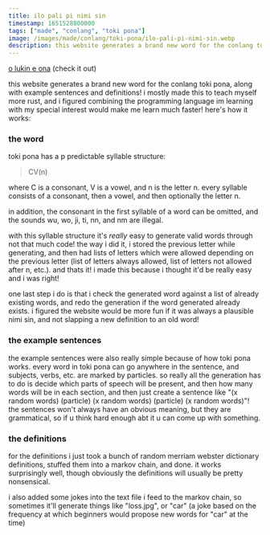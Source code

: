 ```yaml
---
title: ilo pali pi nimi sin
timestamp: 1651528800000
tags: ["made", "conlang", "toki pona"]
image: /images/made/conlang/toki-pona/ilo-pali-pi-nimi-sin.webp
description: this website generates a brand new word for the conlang toki pona, along with example sentences and definitions!
---
```

[o lukin e ona](https://nimisin.comforttiger.space) (check it out)

this website generates a brand new word for the conlang toki pona, along with example sentences and definitions! i mostly made this to teach myself more rust, and i figured combining the programming language im learning with my special interest would make me learn much faster! here's how it works:

### the word
toki pona has a p predictable syllable structure:

> CV(n)

where C is a consonant, V is a vowel, and n is the letter n. every syllable consists of a consonant, then a vowel, and then optionally the letter n.

in addition, the consonant in the first syllable of a word can be omitted, and the sounds wu, wo, ji, ti, nn, and nm are illegal.

with this syllable structure it's *really* easy to generate valid words through not that much code! the way i did it, i stored the previous letter while generating, and then had lists of letters which were allowed depending on the previous letter (list of letters always allowed, list of letters not allowed after n, etc.). and thats it! i made this because i thought it'd be really easy and i was right!

one last step i do is that i check the generated word against a list of already existing words, and redo the generation if the word generated already exists. i figured the website would be more fun if it was always a plausible nimi sin, and not slapping a new definition to an old word!

### the example sentences
the example sentences were also really simple because of how toki pona works. every word in toki pona can go anywhere in the sentence, and subjects, verbs, etc. are marked by particles. so really all the generation has to do is decide which parts of speech will be present, and then how many words will be in each section, and then just create a sentence like "(x random words) (particle) (x random words) (particle) (x random words)"! the sentences won't always have an obvious meaning, but they are grammatical, so if u think hard enough abt it u can come up with something.

### the definitions
for the definitions i just took a bunch of random merriam webster dictionary definitions, stuffed them into a markov chain, and done. it works surprisingly well, though obviously the definitions will usually be pretty nonsensical.

i also added some jokes into the text file i feed to the markov chain, so sometimes it'll generate things like "loss.jpg", or "car" (a joke based on the frequency at which beginners would propose new words for "car" at the time)